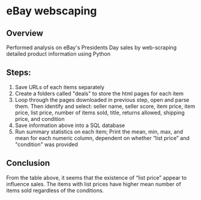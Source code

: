 # eBay webscaping

## Overview
Performed analysis on eBay's Presidents Day sales by web-scraping detailed product information using Python

## Steps:
1. Save URLs of each items separately
2. Create a folders called "deals" to store the html pages for each item
3. Loop through the pages downloaded in previous step, open and parse them. Then identify and select: seller name, seller score, item price, item price, list price, number of items sold, title, returns allowed, shipping price, and condition
4. Save information above into a SQL database
5. Run summary statistics on each item; Print the mean, min, max, and mean for each numeric column, dependent on whether “list price” and "condition" was provided

## Conclusion
From the table above, it seems that the existence of “list price” appear to influence sales. The items with list prices have higher mean number of items sold regardless of the conditions.
